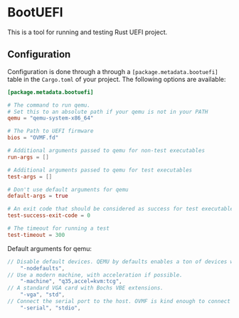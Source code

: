 # BootUEFI

This is a tool for running and testing Rust UEFI project.

## Configuration

Configuration is done through a through a `[package.metadata.bootuefi]` table in the `Cargo.toml` of your project. The following options are available:

```toml
[package.metadata.bootuefi]

# The command to run qemu.
# Set this to an absolute path if your qemu is not in your PATH
qemu = "qemu-system-x86_64"

# The Path to UEFI firmware
bios = "OVMF.fd"

# Additional arguments passed to qemu for non-test executables
run-args = []

# Additional arguments passed to qemu for test executables
test-args = []

# Don't use default arguments for qemu
default-args = true

# An exit code that should be considered as success for test executables
test-success-exit-code = 0

# The timeout for running a test
test-timeout = 300
```

Default arguments for qemu:

```rust
// Disable default devices. QEMU by defaults enables a ton of devices which slow down boot.
    "-nodefaults",
// Use a modern machine, with acceleration if possible.
    "-machine", "q35,accel=kvm:tcg",
// A standard VGA card with Bochs VBE extensions.
    "-vga", "std",
// Connect the serial port to the host. OVMF is kind enough to connect the UEFI stdout and stdin to that port too.
    "-serial", "stdio",
```
